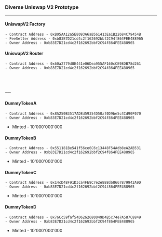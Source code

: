 ### Diverse Uniswap V2 Prototype
---


#### UniswapV2 Factory
	- Contract Address - 0xB05AA12a5E8093A6aB561413Ea1B22684C79454B
	- FeeSetter Address - 0xb83E7D21cd4c2f162692bbf2C94f864FEE488965
	- Owner Address - 0xb83E7D21cd4c2f162692bbf2C94f864FEE488965 

#### UniswapV2 Router
	- Contract Address - 0x60a2779d0E441e06Dea955AF160cCE98DB78d261
	- Owner Address - 0xb83E7D21cd4c2f162692bbf2C94f864FEE488965 	

<br/>
<br/>
<br/>
---

#### DummyTokenA 
	- Contract Address - 0x8A250B3517AD8d59354D50af0D9be5c4Cd90F070
	- Owner Address - 0xb83E7D21cd4c2f162692bbf2C94f864FEE488965 
  - Minted - 10'000'000'000

#### DummyTokenB 
	- Contract Address - 0x551181Be541f56ce6C6c13448F54Adb8eA2AB531
	- Owner Address - 0xb83E7D21cd4c2f162692bbf2C94f864FEE488965 
  - Minted - 10'000'000'000

#### DummyTokenC 
	- Contract Address - 0x14cD48F91D3ca4FE9C7e2e888d68667879942A9D
	- Owner Address - 0xb83E7D21cd4c2f162692bbf2C94f864FEE488965 
  - Minted - 10'000'000'000

#### DummyTokenD 
	- Contract Address - 0x76Cc59faf54D6262680049D4B5c74e7A587C8849
	- Owner Address - 0xb83E7D21cd4c2f162692bbf2C94f864FEE488965 
  - Minted - 10'000'000'000
